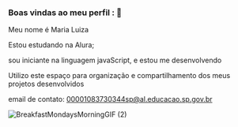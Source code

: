 ### Boas vindas ao meu perfil : 🙂

Meu nome é Maria Luiza

Estou estudando na Alura;

sou iniciante na linguagem javaScript, e estou me desenvolvendo

Utilizo este espaço para organização e compartilhamento dos meus projetos desenvolvidos

email de contato: 00001083730344sp@al.educacao.sp.gov.br

![BreakfastMondaysMorningGIF (2)](https://github.com/UsuariaDeCafe/UsuariaDeCafe/assets/170667003/17a48ae1-553e-4d71-914c-a3e1208263e0)

